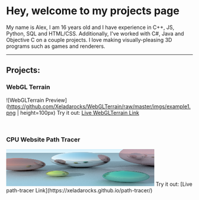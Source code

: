 # Hey, welcome to my projects page
My name is Alex, I am 16 years old and I have experience in C++, JS, Python, SQL and HTML/CSS. Additionally, I've worked with C#, Java and Objective C on a couple projects. I love making visually-pleasing 3D programs such as games and renderers.

---

## Projects:
### WebGL Terrain
![WebGLTerrain Preview](https://github.com/Xeladarocks/WebGLTerrain/raw/master/imgs/example1.png | height=100px)
Try it out: [Live WebGLTerrain Link](https://xeladarocks.github.io/WebGLTerrain/)

<br>

### CPU Website Path Tracer
<img src="https://github.com/Xeladarocks/path-tracer/raw/master/imgs/400p2500s%20(2).png" width="400px" height="100px" object-fit="cover">
Try it out: [Live path-tracer Link](https://xeladarocks.github.io/path-tracer/)
